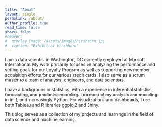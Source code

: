 ```yaml
---
title: "About"
layout: single
permalink: /about/
author_profile: true
read_time: false
share: false
#header:
#  overlay_image: /assets/images/hirshhorn.jpg
#  caption: "Exhibit at Hirshhorn"
---
```



I am a data scientist in Washington, DC currently employed at Marriott International. My work primarily focuses on analyzing the performance and setting goals for our Loyalty Program as well as supporting new member acquisition efforts for our various credit cards. I also serve as a scrum master to a team of analysts, engineers, and data scientists.

I have a background in statistics, with a experience in inferential statistics, forecasting, and predictive modeling. I do most of my analysis and modeling in  in R, and increasingly Python. For visualizations and dashboards, I use both Tableau and R libraries ggplot2 and Shiny.

This blog serves as a collection of my projects and learnings in the field of data science and machine learning.
